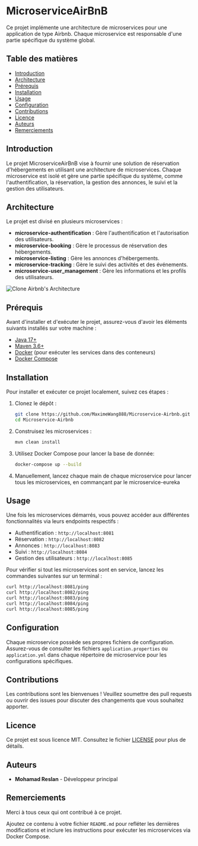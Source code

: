 # MicroserviceAirBnB

Ce projet implémente une architecture de microservices pour une application de type Airbnb. Chaque microservice est responsable d'une partie spécifique du système global.

## Table des matières

- [Introduction](#introduction)
- [Architecture](#architecture)
- [Prérequis](#prérequis)
- [Installation](#installation)
- [Usage](#usage)
- [Configuration](#configuration)
- [Contributions](#contributions)
- [Licence](#licence)
- [Auteurs](#auteurs)
- [Remerciements](#remerciements)

## Introduction

Le projet MicroserviceAirBnB vise à fournir une solution de réservation d'hébergements en utilisant une architecture de microservices. Chaque microservice est isolé et gère une partie spécifique du système, comme l'authentification, la réservation, la gestion des annonces, le suivi et la gestion des utilisateurs.

## Architecture

Le projet est divisé en plusieurs microservices :

- **microservice-authentification** : Gère l'authentification et l'autorisation des utilisateurs.
- **microservice-booking** : Gère le processus de réservation des hébergements.
- **microservice-listing** : Gère les annonces d'hébergements.
- **microservice-tracking** : Gère le suivi des activités et des événements.
- **microservice-user_management** : Gère les informations et les profils des utilisateurs.

![Clone Airbnb's Architecture](https://github.com/Fandresena02/MicroserviceAirBnB/assets/75336673/c65caa54-8592-4f1d-8b4b-7a1f26c9df8d)

## Prérequis

Avant d'installer et d'exécuter le projet, assurez-vous d'avoir les éléments suivants installés sur votre machine :

- [Java 17+](https://www.oracle.com/java/technologies/javase-jdk17-downloads.html)
- [Maven 3.6+](https://maven.apache.org/download.cgi)
- [Docker](https://www.docker.com/products/docker-desktop) (pour exécuter les services dans des conteneurs)
- [Docker Compose](https://docs.docker.com/compose/install/)

## Installation

Pour installer et exécuter ce projet localement, suivez ces étapes :

1. Clonez le dépôt :
    ```bash
    git clone https://github.com/MaximeWang888/Microservice-Airbnb.git
    cd Microservice-Airbnb
    ```

2. Construisez les microservices :
    ```bash
    mvn clean install
    ```

3. Utilisez Docker Compose pour lancer la base de donnée:
    ```bash
    docker-compose up --build
    ```
   
5.  Manuellement, lancez chaque main de chaque microservice pour lancer tous les microservices, en commançant par le microservice-eureka

## Usage

Une fois les microservices démarrés, vous pouvez accéder aux différentes fonctionnalités via leurs endpoints respectifs :

- Authentification : `http://localhost:8081`
- Réservation : `http://localhost:8082`
- Annonces : `http://localhost:8083`
- Suivi : `http://localhost:8084`
- Gestion des utilisateurs : `http://localhost:8085`

Pour vérifier si tout les microservices sont en service, lancez les commandes suivantes sur un terminal :
   ```bash
   curl http://localhost:8081/ping
   curl http://localhost:8082/ping
   curl http://localhost:8083/ping
   curl http://localhost:8084/ping
   curl http://localhost:8085/ping
   ```

## Configuration

Chaque microservice possède ses propres fichiers de configuration. Assurez-vous de consulter les fichiers `application.properties` ou `application.yml` dans chaque répertoire de microservice pour les configurations spécifiques.

## Contributions

Les contributions sont les bienvenues ! Veuillez soumettre des pull requests ou ouvrir des issues pour discuter des changements que vous souhaitez apporter.

## Licence

Ce projet est sous licence MIT. Consultez le fichier [LICENSE](LICENSE) pour plus de détails.

## Auteurs

- **Mohamad Reslan** - Développeur principal

## Remerciements

Merci à tous ceux qui ont contribué à ce projet.


Ajoutez ce contenu à votre fichier `README.md` pour refléter les dernières modifications et inclure les instructions pour exécuter les microservices via Docker Compose.
